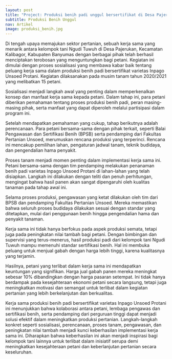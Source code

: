 ```yaml
---
layout: post
title: "Project: Produksi benih padi unggul bersertifikat di Desa Pajerukan Kecamatan Kalibagor Kabupaten Banyumas"
subtitle: Produksi Benih Unggul
nav: Artikel
image: produksi_benih.jpg
---
```


Di tengah upaya memajukan sektor pertanian, sebuah kerja sama yang menarik antara kelompok tani Ngudi Tuwuh di Desa Pajerukan, Kecamatan Kalibagor, Kabupaten Banyumas dengan berbagai pihak telah berhasil menciptakan terobosan yang menguntungkan bagi petani. Kegiatan ini dimulai dengan proses sosialisasi yang membawa kabar baik tentang peluang kerja sama dalam produksi benih padi bersertifikat varietas Inpago Unsoed Protani. Kegiatan dilaksanakan pada musim tanam tahun 2020/2021 yang melibatkan 15 petani.

Sosialisasi menjadi langkah awal yang penting dalam memperkenalkan konsep dan manfaat kerja sama kepada petani. Dalam tahap ini, para petani diberikan pemahaman tentang proses produksi benih padi, peran masing-masing pihak, serta manfaat yang dapat diperoleh melalui partisipasi dalam program ini. 

Setelah mendapatkan pemahaman yang cukup, tahap berikutnya adalah perencanaan. Para petani bersama-sama dengan pihak terkait, seperti Balai Pengawasan dan Sertifikasi Benih (BPSB) serta pendamping dari Fakultas Pertanian Unsoed, merumuskan rencana produksi yang terperinci. Rencana ini mencakup pemilihan lahan, pengaturan jadwal tanam, teknik budidaya, dan pengendalian hama penyakit.

Proses tanam menjadi momen penting dalam implementasi kerja sama ini. Petani bersama-sama dengan tim pendamping melakukan penanaman benih padi varietas Inpago Unsoed Protani di lahan-lahan yang telah disiapkan. Langkah ini dilakukan dengan teliti dan penuh perhitungan, mengingat bahwa hasil panen akan sangat dipengaruhi oleh kualitas tanaman pada tahap awal ini.

Selama proses produksi, pengawasan yang ketat dilakukan oleh tim dari BPSB dan pendamping Fakultas Pertanian Unsoed. Mereka memastikan bahwa seluruh proses budidaya dilakukan sesuai dengan standar yang ditetapkan, mulai dari penggunaan benih hingga pengendalian hama dan penyakit tanaman.

Kerja sama ini tidak hanya berfokus pada aspek produksi semata, tetapi juga pada peningkatan nilai tambah bagi petani. Dengan bimbingan dan supervisi yang terus-menerus, hasil produksi padi dari kelompok tani Ngudi Tuwuh mampu memenuhi standar sertifikasi benih. Hal ini membuka peluang untuk menjual gabah dengan harga lebih tinggi, karena kualitasnya yang terjamin.

Hasilnya, petani yang terlibat dalam kerja sama ini mendapatkan keuntungan yang signifikan. Harga jual gabah panen mereka meningkat sebesar 10% dibandingkan dengan harga pasaran setempat. Ini tidak hanya berdampak pada kesejahteraan ekonomi petani secara langsung, tetapi juga meningkatkan motivasi dan semangat untuk terlibat dalam kegiatan pertanian yang lebih berkelanjutan dan berkualitas.

Kerja sama produksi benih padi bersertifikat varietas Inpago Unsoed Protani ini menunjukkan bahwa kolaborasi antara petani, lembaga pengawas dan sertifikasi benih, serta pendamping dari perguruan tinggi dapat menjadi solusi efektif dalam meningkatkan produksi pertanian. Langkah-langkah konkret seperti sosialisasi, perencanaan, proses tanam, pengawasan, dan peningkatan nilai tambah menjadi kunci keberhasilan implementasi kerja sama ini. Diharapkan bahwa keberhasilan ini akan menjadi inspirasi bagi kelompok tani lainnya untuk terlibat dalam inisiatif serupa demi meningkatkan kesejahteraan petani dan keberlanjutan pertanian secara keseluruhan.